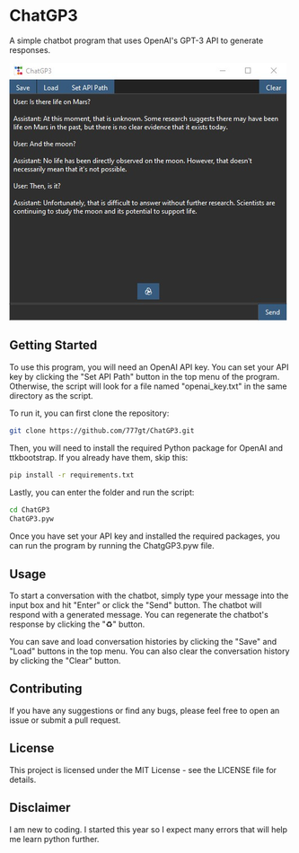 # ChatGP3

A simple chatbot program that uses OpenAI's GPT-3 API to generate responses.

![Conversation between User and Assistant](preview.jpg)

## Getting Started

To use this program, you will need an OpenAI API key. You can set your API key by clicking the "Set API Path" button in the top menu of the program. Otherwise, the script will look for a file named "openai_key.txt" in the same directory as the script.

To run it, you can first clone the repository:
```bash
git clone https://github.com/777gt/ChatGP3.git
```
Then, you will need to install the required Python package for OpenAI and ttkbootstrap. If you already have them, skip this:
```bash
pip install -r requirements.txt
```
Lastly, you can enter the folder and run the script:
```bash
cd ChatGP3
ChatGP3.pyw
```

Once you have set your API key and installed the required packages, you can run the program by running the ChatgGP3.pyw file.

## Usage

To start a conversation with the chatbot, simply type your message into the input box and hit "Enter" or click the "Send" button. The chatbot will respond with a generated message. You can regenerate the chatbot's response by clicking the "♻️" button.

You can save and load conversation histories by clicking the "Save" and "Load" buttons in the top menu. You can also clear the conversation history by clicking the "Clear" button.

## Contributing

If you have any suggestions or find any bugs, please feel free to open an issue or submit a pull request.

## License
This project is licensed under the MIT License - see the LICENSE file for details.

## Disclaimer

I am new to coding. I started this year so I expect many errors that will help me learn python further.
